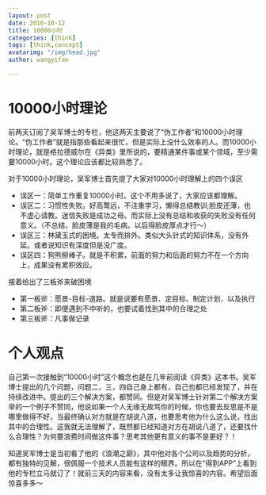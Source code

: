```yaml
---
layout: post
date: 2016-10-12
title: 10000小时
categories: [think]
tags: [think,concept]
avatarimg: "/img/head.jpg"
author: wangyifan

---
```


# 10000小时理论

前两天订阅了吴军博士的专栏，他这两天主要说了“伪工作者”和10000小时理论。“伪工作者”就是指那些看起来很忙，但是实际上没什么效率的人。而10000小时理论，就是格拉德威尔在《异类》里所说的，要精通某件事或某个领域，至少需要10000小时。这个理论应该都比较熟悉了。

对于10000小时理论，吴军博士首先提了大家对10000小时理解上的四个误区

- 误区一：简单工作重复10000小时。这个不用多说了，大家应该都理解。
- 误区二：习惯性失败。好高鹜远，不注重学习，懒得总结教训;脸皮还薄，也不虚心请教。迷信失败是成功之母。而实际上没有总结和收获的失败没有任何意义。（不总结，脸皮薄是我的毛病。以后得脸皮厚点才行～）
- 误区三：林黛玉式的困境。太专而排外。类似大头针式的知识体系，没有外延。或者说知识有深度但是没广度。
- 误区四：狗熊掰棒子。就是不积累，前面的努力和后面的努力不在一个方向上，成果没有累积效应。



接着给出了三板斧来破困境

- 第一板斧：愿景-目标-道路。就是说要有愿景、定目标、制定计划、以及执行
- 第二板斧：即便遇到不中听的，也要试着找到其中的合理之处
- 第三板斧：凡事做记录

# 个人观点

自己第一次接触到“10000小时”这个概念也是在几年前阅读《异类》这本书。吴军博士提出的几个问题，问题二，三，四自己身上都有，自己也都已经发现了，并在持续改进中。提出的三个解决方案，都赞同。但是对吴军博士针对第二个解决方案举的一个例子不赞同，他说如果一个人无缘无故骂你的时候，你也要去反思是不是哪里做得不好，当最终确认对方就是在胡说八道，也要思考他为什么这么说，找出其中的合理性。这我就无法理解了，既然都已经知道对方在胡说八道了，还要找什么合理性？为何要浪费时间做这件事？思考其他更有意义的事不是更好？！

知道吴军博士是当初看了他的《浪潮之巅》，其中他对各个公司以及趋势的分析，都有独特的见解，很佩服一个技术人员能有这样的眼界。所以在“得到APP”上看到他的专栏立马就订了！就前三天的内容来看，没有太多让我惊喜的内容。希望后面惊喜多多～
